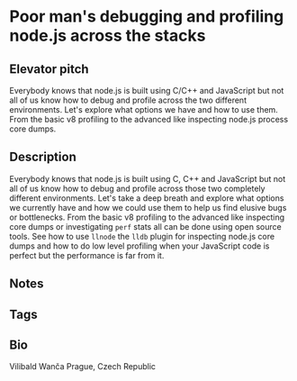 # Poor man's debugging and profiling node.js across the stacks

## Elevator pitch
Everybody knows that node.js is built using C/C++ and JavaScript but not
all of us know how to debug and profile across the two different
environments. Let's explore what options we have and how to use
them. From the basic v8 profiling to the advanced like inspecting
node.js process core dumps.

## Description
Everybody knows that node.js is built using C, C++ and JavaScript but not
all of us know how to debug and profile across those two completely
different environments. Let's take a deep breath and explore what
options we currently have and how we could use them to help us find
elusive bugs or bottlenecks. From the basic v8 profiling to the
advanced like inspecting core dumps or investigating `perf` stats all
can be done using open source tools. See how to use `llnode` the
`lldb` plugin for inspecting node.js core dumps and how to do low level
profiling when your JavaScript code is perfect but the performance is
far from it.

## Notes


## Tags

## Bio

Vilibald Wanča
Prague, Czech Republic
